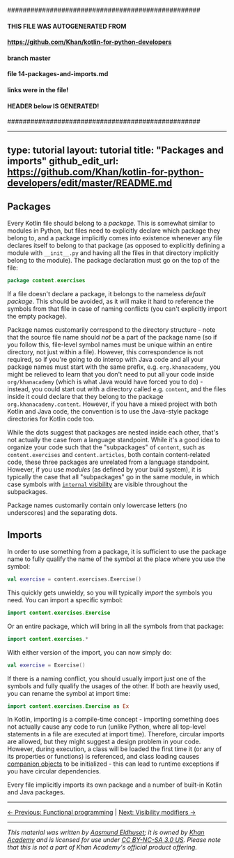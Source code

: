 ##################################################
#### THIS FILE WAS AUTOGENERATED FROM
#### https://github.com/Khan/kotlin-for-python-developers
#### branch master
#### file   14-packages-and-imports.md
#### links were in the file! 
#### HEADER below IS GENERATED! 
##################################################

---
type: tutorial 
layout: tutorial 
title: "Packages and imports"
github_edit_url: https://github.com/Khan/kotlin-for-python-developers/edit/master/README.md
---

## Packages

Every Kotlin file should belong to a _package_. This is somewhat similar to modules in Python, but files need to explicitly declare which package they belong to, and a package implicitly comes into existence whenever any file declares itself to belong to that package (as opposed to explicitly defining a module with `__init__.py` and having all the files in that directory implicitly belong to the module). The package declaration must go on the top of the file:

<div class="sample" markdown="1" theme="idea" data-highlight-only>

```kotlin
package content.exercises
```
</div>



If a file doesn't declare a package, it belongs to the nameless _default package_. This should be avoided, as it will make it hard to reference the symbols from that file in case of naming conflicts (you can't explicitly import the empty package).

Package names customarily correspond to the directory structure - note that the source file name should _not_ be a part of the package name (so if you follow this, file-level symbol names must be unique within an entire directory, not just within a file). However, this correspondence is not required, so if you're going to do interop with Java code and all your package names must start with the same prefix, e.g. `org.khanacademy`, you might be relieved to learn that you don't need to put all your code inside `org/khanacademy` (which is what Java would have forced you to do) - instead, you could start out with a directory called e.g. `content`, and the files inside it could declare that they belong to the package `org.khanacademy.content`. However, if you have a mixed project with both Kotlin and Java code, the convention is to use the Java-style package directories for Kotlin code too.

While the dots suggest that packages are nested inside each other, that's not actually the case from a language standpoint. While it's a good idea to organize your code such that the "subpackages" of `content`, such as  `content.exercises` and `content.articles`, both contain content-related code, these three packages are unrelated from a language standpoint. However, if you use _modules_ (as defined by your build system), it is typically the case that all "subpackages" go in the same module, in which case symbols with [`internal` visibility](visibility-modifiers.html) are visible throughout the subpackages.

Package names customarily contain only lowercase letters (no underscores) and the separating dots.


## Imports

In order to use something from a package, it is sufficient to use the package name to fully qualify the name of the symbol at the place where you use the symbol:

<div class="sample" markdown="1" theme="idea" data-highlight-only>

```kotlin
val exercise = content.exercises.Exercise()
```
</div>



This quickly gets unwieldy, so you will typically _import_ the symbols you need. You can import a specific symbol:

<div class="sample" markdown="1" theme="idea" data-highlight-only>

```kotlin
import content.exercises.Exercise
```
</div>



Or an entire package, which will bring in all the symbols from that package:

<div class="sample" markdown="1" theme="idea" data-highlight-only>

```kotlin
import content.exercises.*
```
</div>



With either version of the import, you can now simply do:

<div class="sample" markdown="1" theme="idea" data-highlight-only>

```kotlin
val exercise = Exercise()
```
</div>



If there is a naming conflict, you should usually import just one of the symbols and fully qualify the usages of the other. If both are heavily used, you can rename the symbol at import time:

<div class="sample" markdown="1" theme="idea" data-highlight-only>

```kotlin
import content.exercises.Exercise as Ex
```
</div>



In Kotlin, importing is a compile-time concept - importing something does not actually cause any code to run (unlike Python, where all top-level statements in a file are executed at import time). Therefore, circular imports are allowed, but they might suggest a design problem in your code. However, during execution, a class will be loaded the first time it (or any of its properties or functions) is referenced, and class loading causes [companion objects](objects-and-companion-objects.html#companion-objects) to be initialized - this can lead to runtime exceptions if you have circular dependencies.

Every file implicitly imports its own package and a number of built-in Kotlin and Java packages.




---

[← Previous: Functional programming](functional-programming.html) | [Next: Visibility modifiers →](visibility-modifiers.html)


---

_This material was written by [Aasmund Eldhuset](https://eldhuset.net/); it is owned by [Khan Academy](https://www.khanacademy.org/) and is licensed for use under [CC BY-NC-SA 3.0 US](https://creativecommons.org/licenses/by-nc-sa/3.0/us/). Please note that this is not a part of Khan Academy's official product offering._